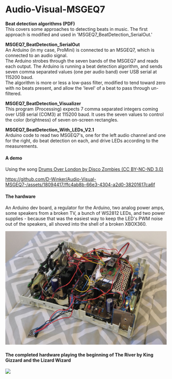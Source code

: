 # Audio-Visual-MSGEQ7

<b>Beat detection algorithms (PDF)</b>\
This covers some approaches to detecting beats in music. The first approach is modified and used in 'MSGEQ7_BeatDetection_SerialOut.'

<b>MSGEQ7_BeatDetection_SerialOut</b>\
An Arduino (in my case, ProMini) is connected to an MSGEQ7, which is connected to an audio signal.\
The Arduino strobes through the seven bands of the MSGEQ7 and reads each output. The Arduino is running a beat detection algorithm, and sends seven comma separated values (one per audio band) over USB serial at 115200 baud.\
The algorithm is more or less a low-pass filter, modified to tend toward zero with no beats present, and allow the 'level' of a beat to pass through un-filtered.

<b>MSGEQ7_BeatDetection_Visualizer</b>\
This program (Processing) expects 7 comma separated integers coming over USB serial (COM3) at 115200 baud. It uses the seven values to control the color (brightness) of seven on-screen rectangles.  
  
<b>MSGEQ7_BeatDetection_With_LEDs_V2.1</b>  
Arduino code to read two MSGEQ7's, one for the left audio channel and one for the right, do beat detection on each, and drive LEDs according to the measurements.  

#### A demo  
Using the song [Drums Over London by Disco Zombies (CC BY-NC-ND 3.0)](https://freemusicarchive.org/music/Disco_Zombies/Drums_Over_London/06_Drums_Over_London/)  

https://github.com/D-Winker/Audio-Visual-MSGEQ7-/assets/18094417/ffc4ab8b-66e3-4304-a2d0-38201617ca6f
  
#### The hardware  
An Arduino dev board, a regulator for the Arduino, two analog power amps, some speakers from a broken TV, a bunch of WS2812 LEDs, and two power supplies - because that was the easiest way to keep the LED's PWM noise out of the speakers, all shoved into the shell of a broken XBOX360.   
  
<img src="Hardware.jpg">  
  
#### The completed hardware playing the beginning of The River by King Gizzard and the Lizard Wizard  
  
<img src="AudioVisualGif.gif"/>   
  

